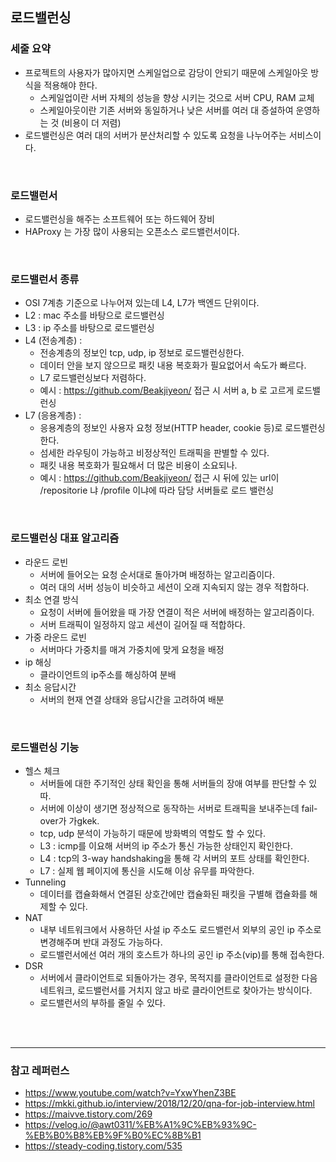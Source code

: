 ## 로드밸런싱
### 세줄 요약
* 프로젝트의 사용자가 많아지면 스케일업으로 감당이 안되기 때문에 스케일아웃 방식을 적용해야 한다.
  * 스케일업이란 서버 자체의 성능을 향상 시키는 것으로 서버 CPU, RAM 교체
  * 스케일아웃이란 기존 서버와 동일하거나 낮은 서버를 여러 대 증설하여 운영하는 것 (비용이 더 저렴)
* 로드밸런싱은 여러 대의 서버가 분산처리할 수 있도록 요청을 나누어주는 서비스이다.
<br/>

### 로드밸런서
* 로드밸런싱을 해주는 소프트웨어 또는 하드웨어 장비
* HAProxy 는 가장 많이 사용되는 오픈소스 로드밸런서이다.
<br/>

### 로드밸런서 종류
* OSI 7계층 기준으로 나누어져 있는데 L4, L7가 백엔드 단위이다.
* L2 : mac 주소를 바탕으로 로드밸런싱
* L3 : ip 주소를 바탕으로 로드밸런싱
* L4 (전송계층) : 
  * 전송계층의 정보인 tcp, udp, ip 정보로 로드밸런싱한다. 
  * 데이터 안을 보지 않으므로 패킷 내용 복호화가 필요없어서 속도가 빠르다. 
  * L7 로드밸런싱보다 저렴하다.
  * 예시 : https://github.com/Beakjiyeon/ 접근 시 서버 a, b 로 고르게 로드밸런싱
* L7 (응용계층) : 
  * 응용계층의 정보인 사용자 요청 정보(HTTP header, cookie 등)로 로드밸런싱한다.
  * 섬세한 라우팅이 가능하고 비정상적인 트래픽을 판별할 수 있다.
  * 패킷 내용 복호화가 필요해서 더 많은 비용이 소요되나.
  * 예시 : https://github.com/Beakjiyeon/ 접근 시 뒤에 있는 url이 /repositorie 냐 /profile 이냐에 따라 담당 서버들로 로드 밸런싱
<br/>

### 로드밸런싱 대표 알고리즘
* 라운드 로빈
  * 서버에 들어오는 요청 순서대로 돌아가며 배정하는 알고리즘이다.
  * 여러 대의 서버 성능이 비슷하고 세션이 오래 지속되지 않는 경우 적합하다. 
* 최소 연결 방식
  * 요청이 서버에 들어왔을 때 가장 연결이 적은 서버에 배정하는 알고리즘이다.
  * 서버 트래픽이 일정하지 않고 세션이 길어질 때 적합하다.
* 가중 라운드 로빈
  * 서버마다 가중치를 매겨 가중치에 맞게 요청을 배정
* ip 해싱 
  * 클라이언트의 ip주소를 해싱하여 분배
* 최소 응답시간
  * 서버의 현재 연결 상태와 응답시간을 고려하여 배분
<br/>

### 로드밸런싱 기능
* 헬스 체크
  * 서버들에 대한 주기적인 상태 확인을 통해 서버들의 장애 여부를 판단할 수 있따.
  * 서버에 이상이 생기면 정상적으로 동작하는 서버로 트래픽을 보내주는데 fail-over가 가gkek.
  * tcp, udp 분석이 가능하기 때문에 방화벽의 역할도 할 수 있다.
  * L3 : icmp를 이요해 서버의 ip 주소가 통신 가능한 상태인지 확인한다.
  * L4 : tcp의 3-way handshaking을 통해 각 서버의 포트 상태를 확인한다.
  * L7 : 실제 웹 페이지에 통신을 시도해 이상 유무를 파악한다.  
* Tunneling
  * 데이터를 캡슐화해서 연결된 상호간에만 캡슐화된 패킷을 구별해 캡슐화를 해제할 수 있다. 
* NAT
  * 내부 네트워크에서 사용하던 사설 ip 주소도 로드밸런서 외부의 공인 ip 주소로 변경해주며 반대 과정도 가능하다.
  * 로드밸런서에선 여러 개의 호스트가 하나의 공인 ip 주소(vip)를 통해 접속한다. 
* DSR
  * 서버에서 클라이언트로 되돌아가는 경우, 목적지를 클라이언트로 설정한 다음 네트워크, 로드밸런서를 거치지 않고 바로 클라이언트로 찾아가는 방식이다.
  * 로드밸런서의 부하를 줄일 수 있다.

<br/>
<br/>
<hr/>

### 참고 레퍼런스
* https://www.youtube.com/watch?v=YxwYhenZ3BE
* https://mkki.github.io/interview/2018/12/20/qna-for-job-interview.html
* https://maivve.tistory.com/269
* https://velog.io/@awt0311/%EB%A1%9C%EB%93%9C-%EB%B0%B8%EB%9F%B0%EC%8B%B1
* https://steady-coding.tistory.com/535
